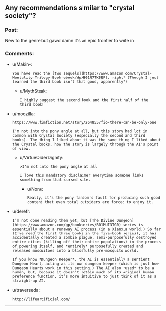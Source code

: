 ## Any recommendations similar to "crystal society"?

### Post:

New to the genre but gawd damn it's an epic frontier to write in

### Comments:

- u/Makin-:
  ```
  You have read the [two sequels](https://www.amazon.com/Crystal-Mentality-Trilogy-Book-ebook/dp/B01N7TK5EF), right? (Though I just learned the third book isn't that good, apparently?)
  ```

  - u/MythSteak:
    ```
    I highly suggest the second book and the first half of the third book!
    ```

- u/moozilla:
  ```
  https://www.fimfiction.net/story/264855/fio-there-can-be-only-one

  I'm not into the pony angle at all, but this story had lot in common with Crystal Society (especially the second and third books). The thing I liked about it was the same thing I liked about the Crystal books, how the story is largely through the AI's point of view.
  ```

  - u/VirtueOrderDignity:
    ```
    >I'm not into the pony angle at all

    I love this mandatory disclaimer everytime someone links something from that cursed site.
    ```

    - u/None:
      ```
      Really, it's the pony fandom's fault for producing such good content that even total outsiders are forced to enjoy it.
      ```

- u/derefr:
  ```
  I’m not done reading them yet, but [The Divine Dungeon](https://www.amazon.com/gp/bookseries/B01MUI3TG0) series is essentially about a runaway AI process (in a Xianxia world.) So far (I’ve read the first three books in the five-book series), it has accidentally created a zombie plague, semi-purposefully destroyed entire cities (killing off their entire populations) in the process of powering itself, and *entirely* purposefully created and released mosquitoes into a blissfully pre-mosquito world.

  If you know *Dungeon Keeper*, the AI is essentially a sentient Dungeon Heart, acting as its own dungeon keeper (which is just how Dungeon Hearts work in this setting.) The AI also *used* to be a human, but, because it doesn’t retain much of its original human preference function, it’s more intuitive to just think of it as a straight-up AI.
  ```

- u/traverseda:
  ```
  http://lifeartificial.com/
  ```

---

